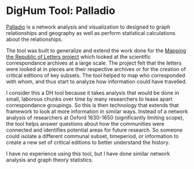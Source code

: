 # DigHum Tool: Palladio

[Palladio](http://hdlab.stanford.edu/palladio/about/) is a network analysis and visualization to designed to graph relationships and geography as well as perform statistical calculations about the relationships. 

The tool was built to generalize and extend the work done for the [Mapping the Republic of Letters project](http://republicofletters.stanford.edu/) which looked at the scientific correspondance archives at a large scale. The project felt that the letters were looked at in pieces are their respective archives or for the creation of critical editions of key subsets. The tool helped to map who corresponded with whom, and thus start to analyze how information could have travelled.

I consider this a DH tool because it takes analysis that would be done in small, laborous chunks over time by many researchers to tease apart correspondance groupings. So this is then technology that extends that framework to look at more information in similar ways. Instead of a network analysis of researchers at Oxford 1630-1650 (significantly limiting scope), the tool helps answer questions about how the communities were connected and identifies potential areas for future research. So someone could isolate a different communal subset, timeperiod, or information to create a new set of critical editions to better understand the history.

I have no experience using this tool, but I have done similar network analysis and graph theory statistics.
